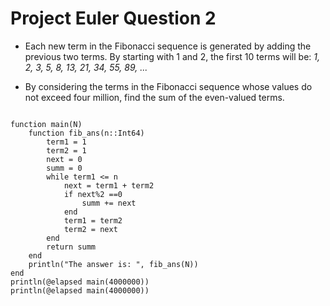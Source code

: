 Project Euler Question 2
========================

- Each new term in the Fibonacci sequence is generated by adding the previous two terms. By starting with 1 and 2, the first 10 terms will be: *1, 2, 3, 5, 8, 13, 21, 34, 55, 89, ...*

- By considering the terms in the Fibonacci sequence whose values do not exceed four million, find the sum of the even-valued terms.


<pre><code>
function main(N)
	function fib_ans(n::Int64)
		term1 = 1
		term2 = 1
		next = 0
		summ = 0
		while term1 <= n
			next = term1 + term2
			if next%2 ==0
				summ += next
			end
			term1 = term2
			term2 = next
		end
		return summ
	end
	println("The answer is: ", fib_ans(N))
end
println(@elapsed main(4000000))
println(@elapsed main(4000000))
</code></pre>
